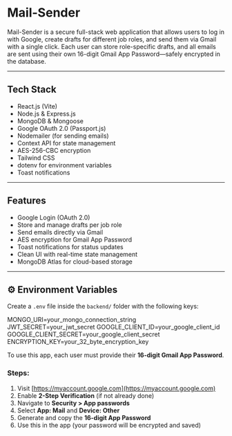 #  Mail-Sender

Mail-Sender is a secure full-stack web application that allows users to log in with Google, create drafts for different job roles, and send them via Gmail with a single click. Each user can store role-specific drafts, and all emails are sent using their own 16-digit Gmail App Password—safely encrypted in the database.

---

##  Tech Stack

- React.js (Vite)  
- Node.js & Express.js  
- MongoDB & Mongoose  
- Google OAuth 2.0 (Passport.js)  
- Nodemailer (for sending emails)  
- Context API for state management  
- AES-256-CBC encryption  
- Tailwind CSS  
- dotenv for environment variables  
- Toast notifications

---

##  Features

- Google Login (OAuth 2.0)  
- Store and manage drafts per job role  
- Send emails directly via Gmail  
- AES encryption for Gmail App Password  
- Toast notifications for status updates  
- Clean UI with real-time state management  
- MongoDB Atlas for cloud-based storage

---

## ⚙️ Environment Variables

Create a `.env` file inside the `backend/` folder with the following keys:

MONGO_URI=your_mongo_connection_string
JWT_SECRET=your_jwt_secret
GOOGLE_CLIENT_ID=your_google_client_id
GOOGLE_CLIENT_SECRET=your_google_client_secret 
ENCRYPTION_KEY=your_32_byte_encryption_key

To use this app, each user must provide their **16-digit Gmail App Password**.

### Steps:
1. Visit [https://myaccount.google.com](https://myaccount.google.com)
2. Enable **2-Step Verification** (if not already done)
3. Navigate to **Security > App passwords**
4. Select **App: Mail** and **Device: Other**
5. Generate and copy the **16-digit App Password**
6. Use this in the app (your password will be encrypted and saved)
